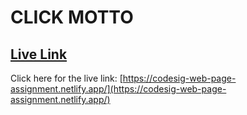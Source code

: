 # CLICK MOTTO

## [Live Link](https://codesig-web-page-assignment.netlify.app/)

Click here for the live link: [https://codesig-web-page-assignment.netlify.app/](https://codesig-web-page-assignment.netlify.app/)
